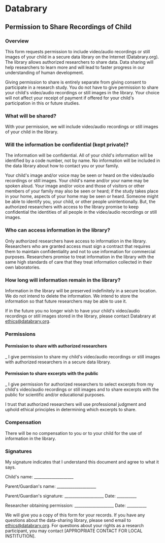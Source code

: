
# Databrary
## Permission to Share Recordings of Child

### Overview

This form requests permission to include video/audio recordings or still images of your child in a secure data library on the Internet (Databrary.org). The library allows authorized researchers to share data. Data sharing will help researchers to learn more and will lead to faster progress in our understanding of human development.

Giving permission to share is entirely separate from giving consent to participate in a research study. You do not have to give permission to share your child's video/audio recordings or still images in the library. Your choice will not affect your receipt of payment if offered for your child's participation in this or future studies.

### What will be shared?

With your permission, we will include video/audio recordings or still images of your child in the library.

### Will the information be confidential (kept private)?

The information will be confidential. All of your child's information will be identified by a code number, not by name. No information will be included in the data library about how to contact you or your family.

Your child's image and/or voice may be seen or heard on the video/audio recordings or still images. Your child's name and/or your name may be spoken aloud. Your image and/or voice and those of visitors or other members of your family may also be seen or heard; if the study takes place in your home, aspects of your home may be seen or heard. Someone might be able to identify you, your child, or other people unintentionally. But, the authorized researchers with access to the  library promise to keep confidential the identities of all people in the video/audio recordings or still images.

### Who can access information in the library?

Only authorized researchers have access to information in the library. Researchers who are granted access must sign a contract that requires them to maintain confidentiality  and not to use information for commercial purposes. Researchers promise to treat information in the library with the same high standards of care that they treat information collected in their own laboratories.

### How long will  information remain in the library?

Information in the library will be preserved indefinitely in a secure location. We do not intend to delete the information. We intend to store the information so that future researchers may be able to use it.

If in the future you no longer wish to have your child's video/audio recordings or still images stored in the library, please contact Databrary at ethics@databrary.org.

### Permissions

#### Permission to share with authorized researchers

_ I give permission to share my child's video/audio recordings or still images with authorized researchers in a secure data library.

#### Permission to share excerpts with the public

_ I give permission for authorized researchers to select excerpts from my child's video/audio recordings or still images and to share excerpts with the public for scientific and/or educational purposes.

I trust that authorized researchers will use professional judgment and uphold ethical principles in determining which excerpts to share.

### Compensation

There will be no compensation to you or to your child for the use of information in the library.

### Signatures

My signature indicates that I understand this document and agree to what it says.

Child's name: ____________________



Parent/Guardian's name: ____________________

Parent/Guardian's signature: ____________________ Date: __________

Researcher obtaining permission: ____________________ Date: __________
							
We will give you a copy of this form for your records. If you have any questions about the data-sharing library, please send email to ethics@databrary.org. For questions about your rights as a research participant, you may contact [APPROPRIATE CONTACT FOR LOCAL INSTITUTION].
